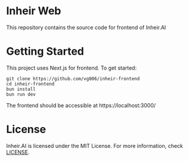 # Inheir Web

This repository contains the source code for frontend of Inheir.AI

# Getting Started

This project uses Next.js for frontend. To get started:

``` shell
git clone https://github.com/vg006/inheir-frontend
cd inheir-frontend
bun install
bun run dev
```

The frontend should be accessible at https://localhost:3000/

# License

Inheir.AI is licensed under the MIT License. For more information, check [LICENSE](/LICENSE).

